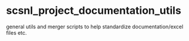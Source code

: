 # scsnl_project_documentation_utils
general utils and merger scripts to help standardize documentation/excel files etc.
